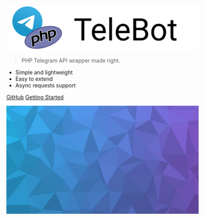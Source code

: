 ![logo](assets/logo.svg)

> PHP Telegram API wrapper made right.

- Simple and lightweight
- Easy to extend
- Async requests support

[GitHub](https://github.com/westacks/php-telebot-sdk/)
[Getting Started](#TeleBot)

![](assets/background.jpg)